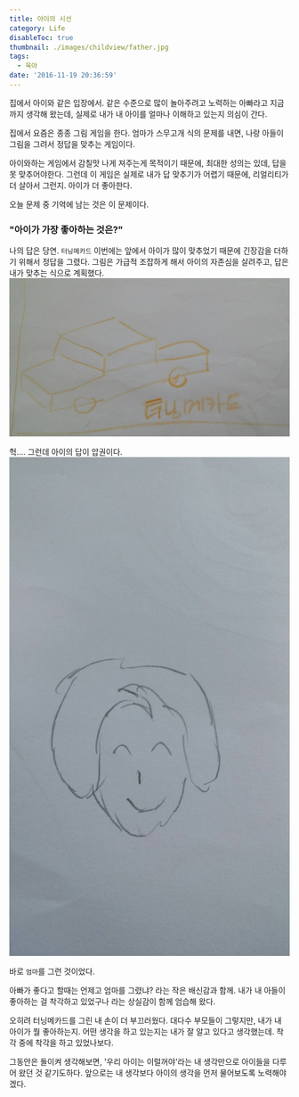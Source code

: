 ```yaml
---
title: 아이의 시선
category: Life
disableToc: true
thumbnail: ./images/childview/father.jpg
tags:
  - 육아
date: '2016-11-19 20:36:59'
---
```


집에서 아이와 같은 입장에서.
같은 수준으로 많이 놀아주려고 노력하는 아빠라고 지금까지 생각해 왔는데,
실제로 내가 내 아이를 얼마나 이해하고 있는지 의심이 간다.

집에서 요즘은 종종 그림 게임을 한다.
엄마가 스무고개 식의 문제를 내면,
나랑 아들이 그림을 그려서 정답을 맞추는 게임이다.

아이와하는 게임에서 감칠맛 나게 져주는게 목적이기 때문에,
최대한 성의는 있데, 답을 못 맞추어야한다.
그런데 이 게임은 실제로 내가 답 맞추기가 어렵기 때문에, 리얼리티가 더 살아서 그런지.
아이가 더 좋아한다.

오늘 문제 중 기억에 남는 것은 이 문제이다.

### "아이가 가장 좋아하는 것은?"

나의 답은 당연. `터닝메카드`
이번에는 앞에서 아이가 많이 맞추었기 때문에 긴장감을 더하기 위해서 정답을 그렸다.
그림은 가급적 조잡하게 해서 아이의 자존심을 살려주고, 답은 내가 맞추는 식으로 계획했다.
![](./images/childview/father.jpg)

헉....
그런데 아이의 답이 압권이다.
![](./images/childview/sun.jpg)

바로 `엄마`를 그런 것이었다.

아빠가 좋다고 할때는 언제고 엄마를 그렸냐? 라는 작은 배신감과 함께.
내가 내 아들이 좋아하는 걸 착각하고 있었구나 라는 상실감이 함께 엄습해 왔다.

오히려 터닝메카드를 그린 내 손이 더 부끄러웠다.
대다수 부모들이 그렇지만, 내가 내 아이가 뭘 좋아하는지. 어떤 생각을 하고 있는지는
내가 잘 알고 있다고 생각했는데. 착각 중에 착각을 하고 있었나보다.

그동안은 돌이켜 생각해보면, '우리 아이는 이럴꺼야'라는 내 생각만으로 아이들을 다루어 왔던 것 같기도하다.
앞으로는 내 생각보다 아이의 생각을 먼저 물어보도록 노력해야겠다.
